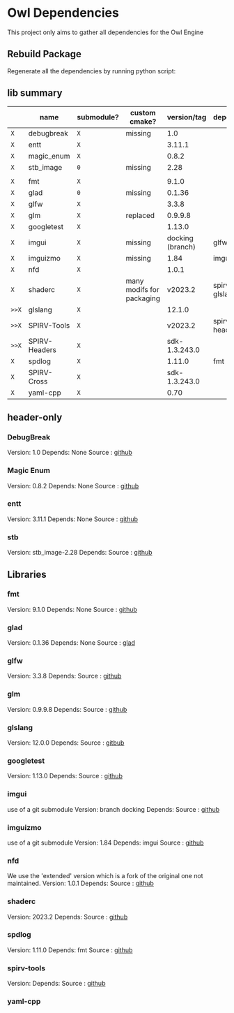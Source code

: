 # Owl Dependencies

This project only aims to gather all dependencies for the Owl Engine

## Rebuild Package

Regenerate all the dependencies by running python script:

## lib summary

|       | name          | submodule? | custom cmake?             | version/tag      | dependency           | link                                                        |
|-------|---------------|------------|---------------------------|------------------|----------------------|-------------------------------------------------------------|
| `X`   | debugbreak    | `X`        | missing                   | 1.0              |                      | [github](https://github.com/scottt/debugbreak)              |
| `X`   | entt          | `X`        |                           | 3.11.1           |                      | [github](https://github.com/skypjack/entt)                  |
| `X`   | magic_enum    | `X`        |                           | 0.8.2            |                      | [github](https://github.com/Neargye/magic_enum)             |
| `X`   | stb_image     | `0`        | missing                   | 2.28             |                      | [github](https://github.com/nothings/stb)                   |
|       |               |            |                           |                  |                      |                                                             |
| `X`   | fmt           | `X`        |                           | 9.1.0            |                      | [github](https://github.com/fmtlib/fmt)                     |
| `X`   | glad          | `0`        | missing                   | 0.1.36           |                      | [glad](https://glad.dav1d.de/)                              |
| `X`   | glfw          | `X`        |                           | 3.3.8            |                      | [github](https://github.com/glfw/glfw)                      |
| `X`   | glm           | `X`        | replaced                  | 0.9.9.8          |                      | [github](https://github.com/g-truc/glm)                     |
| `X`   | googletest    | `X`        |                           | 1.13.0           |                      | [github](https://github.com/google/googletest)              |
| `X`   | imgui         | `X`        | missing                   | docking (branch) | glfw                 | [github](https://github.com/ocornut/imgui)                  |
| `X`   | imguizmo      | `X`        | missing                   | 1.84             | imgui                | [github](https://github.com/CedricGuillemet/ImGuizmo)       |
| `X`   | nfd           | `X`        |                           | 1.0.1            |                      | [github](https://github.com/btzy/nativefiledialog-extended) |
| `X`   | shaderc       | `X`        | many modifs for packaging | v2023.2          | spirv-tools, glslang | [github](https://github.com/google/shaderc/)                |
| `>>X` | glslang       | `X`        |                           | 12.1.0           |                      | [github](https://github.com/KhronosGroup/glslang)           |
| `>>X` | SPIRV-Tools   | `X`        |                           | v2023.2          | spirv-headers        | [github](https://github.com/KhronosGroup/SPIRV-Tools)       |
| `>>X` | SPIRV-Headers | `X`        |                           | sdk-1.3.243.0    |                      | [github](https://github.com/KhronosGroup/SPIRV-Headers)     |
| `X`   | spdlog        | `X`        |                           | 1.11.0           | fmt                  | [github](https://github.com/gabime/spdlog)                  |
| `X`   | SPIRV-Cross   | `X`        |                           | sdk-1.3.243.0    |                      | [github](https://github.com/KhronosGroup/SPIRV-Cross)       |
| `X`   | yaml-cpp      | `X`        |                           | 0.70             |                      | [github](https://github.com/jbeder/yaml-cpp)                |

## header-only

### DebugBreak

Version: 1.0
Depends: None
Source : [github](https://github.com/scottt/debugbreak)

### Magic Enum

Version: 0.8.2
Depends: None
Source : [github](https://github.com/Neargye/magic_enum)

### entt

Version: 3.11.1
Depends: None
Source : [github](https://github.com/skypjack/entt)

### stb

Version: stb_image-2.28
Depends:
Source : [github](https://github.com/nothings/stb)

## Libraries

### fmt

Version: 9.1.0
Depends: None
Source : [github](https://github.com/fmtlib/fmt)

### glad

Version: 0.1.36
Depends: None
Source : [glad](https://glad.dav1d.de/)

### glfw

Version: 3.3.8
Depends:
Source : [github](https://github.com/glfw/glfw)

### glm

Version: 0.9.9.8
Depends:
Source : [github](https://github.com/g-truc/glm)

### glslang

Version: 12.0.0
Depends:
Source : [gitbub](https://github.com/KhronosGroup/glslang)

### googletest

Version: 1.13.0
Depends:
Source : [github](https://github.com/google/googletest)

### imgui

use of a git submodule
Version: branch docking
Depends:
Source : [github](https://github.com/ocornut/imgui)

### imguizmo

use of a git submodule
Version: 1.84
Depends: imgui
Source : [github](https://github.com/CedricGuillemet/ImGuizmo)

### nfd

We use the 'extended' version which is a fork of the original one not maintained. 
Version: 1.0.1
Depends:
Source : [github](https://github.com/btzy/nativefiledialog-extended)

### shaderc

Version: 2023.2
Depends:
Source : [github](https://github.com/google/shaderc/)

### spdlog

Version: 1.11.0
Depends: fmt
Source : [github](https://github.com/gabime/spdlog)

### spirv-tools

Version:
Depends:
Source : [github](https://github.com/KhronosGroup/SPIRV-Tools)

### yaml-cpp


